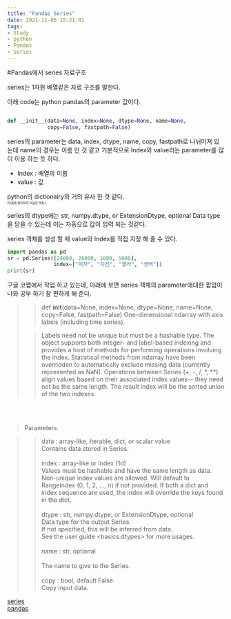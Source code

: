 ```yaml
---
title: "Pandas_Series"
date: 2021-11-06 15:21:01
tags: 
- Study 
- python
- Pandas
- Series
---
```



#Pandas에서 series 자료구조

series는 1차원 배열같은 자료 구조를 말한다.

아래 code는 python pandas의 parameter 값이다. 

```python

def __init__(data=None, index=None, dtype=None, name=None, 
             copy=False, fastpath=False)
```


series의 parameter는 data, index, dtype, name, copy, fastpath로 나뉘어져 있는데
name의 경우는 이름 인 것 같고 기본적으로 Index와 value라는 parameter를 많이 이용 하는 듯 하다.


- Index : 배열의 이름
- value : 값


python의 dictionalry와 거의 유사 한 것 같다.  <br>
<sapn style="font-size: 50%; font-color: orange;" >(다음에 찾아보자 오늘은 벅참.) </span>


series의 dtype에는 str, numpy.dtype, or ExtensionDtype, optional Data type 을 
담을 수 있는데 이는 자동으로 값이 입력 되는 것같다.


series 객체를 생성 할 때 value와 Index를 직접 지정 해 줄 수 있다.

```python
import pandas as pd
sr = pd.Series([24000, 20000, 1000, 5000], 
               index=["피자", "치킨", "콜라", "생맥"])
print(sr)
```





구글 코랩에서 작업 하고 있는데, 
아래에 보면 series 객체의 parameter에대한 팝업이 나와 공부 하기 참 편하게 해 준다.


>>def __init__(data=None, index=None, dtype=None, name=None, copy=False, fastpath=False)
One-dimensional ndarray with axis labels (including time series).
> 
>>Labels need not be unique but must be a hashable type. The object supports both integer- and label-based indexing and provides a host of methods for performing operations involving the index. Statistical methods from ndarray have been overridden to automatically exclude missing data
(currently represented as NaN).
Operations between Series (+, -, /, *, **) align values based on their associated index values-- they need not be the same length. The result index will be the sorted union of the two indexes.

<br><br>


>Parameters

>>data : array-like, Iterable, dict, or scalar value  <br>
>>Contains data stored in Series. <br> <br>
>>index : array-like or Index (1d)  <br>
>>Values must be hashable and have the same length as data.  <br>
Non-unique index values are allowed. Will default to RangeIndex (0, 1, 2, ..., n) 
if not provided. If both a dict and index sequence are used, the index will 
override the keys found in the dict. <br><br>
>>dtype : str, numpy.dtype, or ExtensionDtype, optional <br>
Data type for the output Series.  <br>
If not specified, this will be inferred from data.  <br>
See the user guide <basics.dtypes> for more usages. <br><br>
>> name : str, optional  <br><br>
>> The name to give to the Series.  <br><br>
>> copy : bool, default False  <br>
>> Copy input data.  <br>





[series](https://eunguru.tistory.com/220) <br>
[pandas](https://wikidocs.net/32829)  <br>